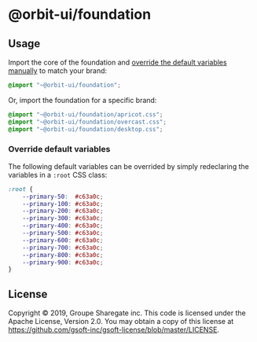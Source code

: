 # @orbit-ui/foundation

## Usage

Import the core of the foundation and [override the default variables manually](#override-defaut-variables) to match your brand:

```css
@import "~@orbit-ui/foundation";
```

Or, import the foundation for a specific brand:

```css
@import "~@orbit-ui/foundation/apricot.css";
@import "~@orbit-ui/foundation/overcast.css";
@import "~@orbit-ui/foundation/desktop.css";
```

### Override default variables

The following default variables can be overrided by simply redeclaring the variables in a `:root` CSS class:

```css
:root {
    --primary-50:  #c63a0c;
    --primary-100: #c63a0c;
    --primary-200: #c63a0c;
    --primary-300: #c63a0c;
    --primary-400: #c63a0c;
    --primary-500: #c63a0c;
    --primary-600: #c63a0c;
    --primary-700: #c63a0c;
    --primary-800: #c63a0c;
    --primary-900: #c63a0c;
}
```

## License

Copyright © 2019, Groupe Sharegate inc. This code is licensed under the Apache License, Version 2.0. You may obtain a copy of this license at https://github.com/gsoft-inc/gsoft-license/blob/master/LICENSE.
